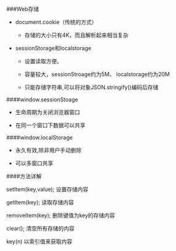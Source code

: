 ###Web存储


* document.cookie（传统的方式）

    * 存储的大小只有4K，而且解析起来相当复杂


* sessionStorage和localstorage
    
    * 设置读取方便。
    
    * 容量较大，sessionStroage约为5M、 localstorage约为20M
    
    * 只能存储字符串,可以将对象JSON.stringify()编码后存储
    

    

####window.sessionStoage

* 生命周期为关闭浏览器窗口
    
* 在同一个窗口下数据可以共享

####window.localStorage

* 永久有效,除非用户手动删除
    
* 可以多窗口共享
    


####方法详解

setItem(key,value);  设置存储内容

getItem(key);        读取存储内容

removeItem(key);     删除键值为key的存储内容

clear();             清空所有存储的内容

key(n)               以索引值来获取内容
